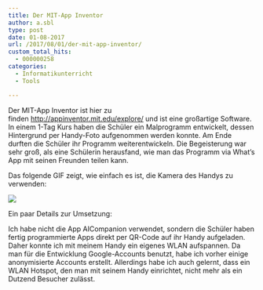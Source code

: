 ```yaml
---
title: Der MIT-App Inventor
author: a.sbl
type: post
date: 01-08-2017
url: /2017/08/01/der-mit-app-inventor/
custom_total_hits:
  - 000000258
categories:
  - Informatikunterricht
  - Tools

---
```

Der MIT-App Inventor ist hier zu finden <http://appinventor.mit.edu/explore/> und ist eine großartige Software. In einem 1-Tag Kurs haben die Schüler ein Malprogramm entwickelt, dessen Hintergrund per Handy-Foto aufgenommen werden konnte. Am Ende durften die Schüler ihr Programm weiterentwickeln. Die Begeisterung war sehr groß, als eine Schülerin herausfand, wie man das Programm via What&#8217;s App mit seinen Freunden teilen kann.

Das folgende GIF zeigt, wie einfach es ist, die Kamera des Handys zu verwenden:

![][1]

Ein paar Details zur Umsetzung:

Ich habe nicht die App AICompanion verwendet, sondern die Schüler haben fertig programmierte Apps direkt per QR-Code auf ihr Handy aufgeladen. Daher konnte ich mit meinem Handy ein eigenes WLAN aufspannen. Da man für die Entwicklung Google-Accounts benutzt, habe ich vorher einige anonymisierte Accounts erstellt. Allerdings habe ich auch gelernt, dass ein WLAN Hotspot, den man mit seinem Handy einrichtet, nicht mehr als ein Dutzend Besucher zulässt.

 [1]: https://it-teaching.de/blog/content/images/2017/07/12-camera.gif